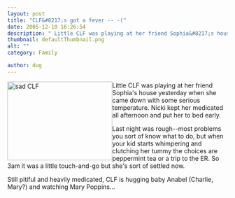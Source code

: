 ```yaml
---
layout: post
title: "CLF&#8217;s got a fever -- -("
date: 2005-12-10 16:26:54
description: " Little CLF was playing at her friend Sophia&#8217;s house yesterday when she came down with some serious temperature. Nicki kept her medicated all afternoon and put her to bed early. Last night was rough&#8212;most problems you sort of know&#8230;"
thumbnail: defaultThumbnail.png
alt: ""
category: Family

author: dug
---
```


<p><img src="http://static.flickr.com/34/72059838_78779a5637_m.jpg" alt="sad CLF" height="180" width="240" class="left" style="float:left" /> Little <span class="caps">CLF </span>was playing at her friend Sophia's house yesterday when she came down with some serious temperature. Nicki kept her medicated all afternoon and put her to bed early. </p>

<p>Last night was rough--most problems you sort of know what to do, but when your kid starts whimpering and clutching her tummy the choices are peppermint tea or a trip to the <span class="caps">ER.</span> So 3am it was a little touch-and-go but she's sort of settled now. </p>

<p>Still pitiful and heavily medicated, <span class="caps">CLF </span>is hugging baby Anabel (Charlie, Mary?) and watching Mary Poppins...</p>
